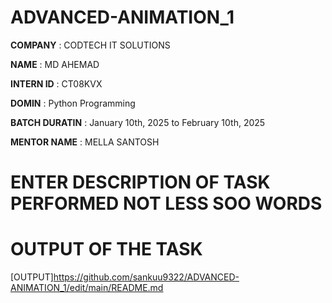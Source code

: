 # ADVANCED-ANIMATION_1

**COMPANY** : CODTECH IT SOLUTIONS

**NAME** : MD AHEMAD

**INTERN ID** : CT08KVX

**DOMIN** : Python Programming

**BATCH DURATIN** : January 10th, 2025 to February 10th, 2025

**MENTOR NAME** : MELLA SANTOSH

# ENTER DESCRIPTION OF TASK PERFORMED NOT LESS SOO WORDS


# OUTPUT OF THE TASK

[OUTPUT]https://github.com/sankuu9322/ADVANCED-ANIMATION_1/edit/main/README.md
